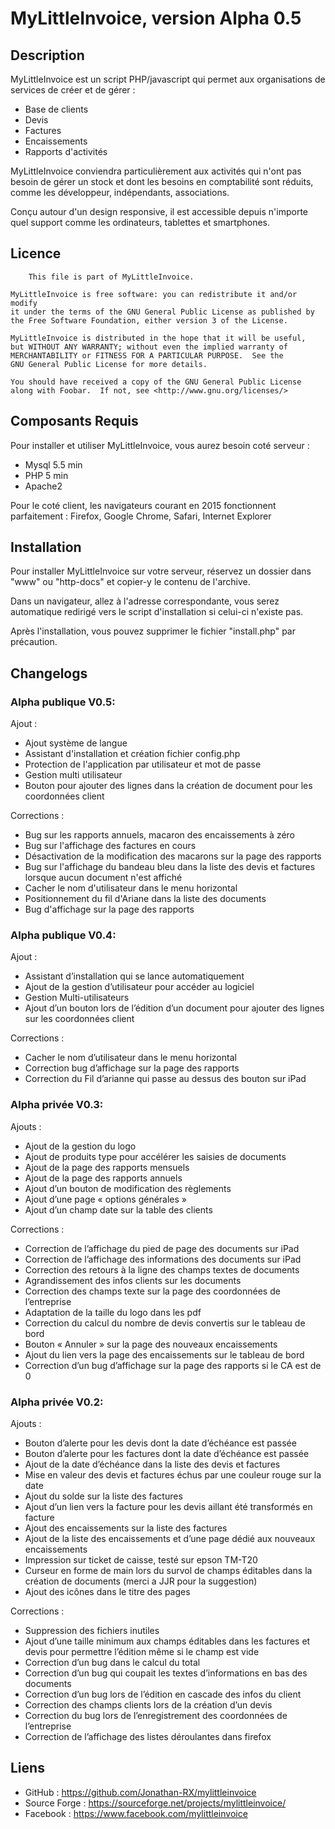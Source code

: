 # MyLittleInvoice, version Alpha 0.5 

## Description

MyLittleInvoice est un script PHP/javascript qui permet aux organisations de services de créer et de gérer :

 - Base de clients
 - Devis
 - Factures
 - Encaissements
 - Rapports d'activités

MyLittleInvoice conviendra particulièrement aux activités qui n'ont pas besoin de gérer un stock et dont les besoins en comptabilité sont réduits, comme les développeur, indépendants, associations.

Conçu autour d'un design responsive, il est accessible depuis n'importe quel support comme les ordinateurs, tablettes et smartphones.

## Licence

		This file is part of MyLittleInvoice.

    MyLittleInvoice is free software: you can redistribute it and/or modify
    it under the terms of the GNU General Public License as published by
    the Free Software Foundation, either version 3 of the License.

    MyLittleInvoice is distributed in the hope that it will be useful,
    but WITHOUT ANY WARRANTY; without even the implied warranty of
    MERCHANTABILITY or FITNESS FOR A PARTICULAR PURPOSE.  See the
    GNU General Public License for more details.

    You should have received a copy of the GNU General Public License
    along with Foobar.  If not, see <http://www.gnu.org/licenses/>
		
## Composants Requis

Pour installer et utiliser MyLittleInvoice, vous aurez besoin coté serveur :

 - Mysql 5.5 min
 - PHP 5 min
 - Apache2

Pour le coté client, les navigateurs courant en 2015 fonctionnent parfaitement : Firefox, Google Chrome, Safari, Internet Explorer

## Installation

Pour installer MyLittleInvoice sur votre serveur, réservez un dossier dans "www" ou "http-docs" et copier-y le contenu de l'archive. 

Dans un navigateur, allez à l'adresse correspondante, vous serez automatique redirigé vers le script d'installation si celui-ci n'existe pas.

Après l'installation, vous pouvez supprimer le fichier "install.php" par précaution.

## Changelogs

### Alpha publique V0.5:

Ajout :

 - Ajout système de langue
 - Assistant d'installation et création fichier config.php
 - Protection de l'application par utilisateur et mot de passe
 - Gestion multi utilisateur
 - Bouton pour ajouter des lignes dans la création de document pour les coordonnées client

Corrections :

 - Bug sur les rapports annuels, macaron des encaissements à zéro
 - Bug sur l'affichage des factures en cours
 - Désactivation de la modification des macarons sur la page des rapports
 - Bug sur l'affichage du bandeau bleu dans la liste des devis et factures lorsque aucun document n'est affiché
 - Cacher le nom d'utilisateur dans le menu horizontal 
 - Positionnement du fil d'Ariane dans la liste des documents
 - Bug d'affichage sur la page des rapports

### Alpha publique V0.4:

Ajout :

 - Assistant d’installation qui se lance automatiquement
 - Ajout de la gestion d’utilisateur pour accéder au logiciel
 - Gestion Multi-utilisateurs
 - Ajout d’un bouton lors de l’édition d’un document pour ajouter des lignes sur les coordonnées client

Corrections :

 - Cacher le nom d’utilisateur dans le menu horizontal
 - Correction bug d’affichage sur la page des rapports
 - Correction du Fil d’arianne qui passe au dessus des bouton sur iPad

### Alpha privée V0.3:

Ajouts :

 - Ajout de la gestion du logo
 - Ajout de produits type pour accélérer les saisies de documents
 - Ajout de la page des rapports mensuels
 - Ajout de la page des rapports annuels
 - Ajout d’un bouton de modification des règlements
 - Ajout d’une page « options générales »
 - Ajout d’un champ date sur la table des clients

Corrections :

 - Correction de l’affichage du pied de page des documents sur iPad
 - Correction de l’affichage des informations des documents sur iPad
 - Correction des retours à la ligne des champs textes de documents
 - Agrandissement des infos clients sur les documents
 - Correction des champs texte sur la page des coordonnées de l’entreprise
 - Adaptation de la taille du logo dans les pdf
 - Correction du calcul du nombre de devis convertis sur le tableau de bord
 - Bouton « Annuler » sur la page des nouveaux encaissements
 - Ajout du lien vers la page des encaissements sur le tableau de bord
 - Correction d’un bug d’affichage sur la page des rapports si le CA est de 0

### Alpha privée V0.2:

Ajouts :

 - Bouton d’alerte pour les devis dont la date d’échéance est passée
 - Bouton d’alerte pour les factures dont la date d’échéance est passée
 - Ajout de la date d’échéance dans la liste des devis et factures
 - Mise en valeur des devis et factures échus par une couleur rouge sur la date
 - Ajout du solde sur la liste des factures
 - Ajout d’un lien vers la facture pour les devis aillant été transformés en facture
 - Ajout des encaissements sur la liste des factures
 - Ajout de la liste des encaissements et d’une page dédié aux nouveaux encaissements
 - Impression sur ticket de caisse, testé sur epson TM-T20
 - Curseur en forme de main lors du survol de champs éditables dans la création de documents (merci a JJR pour la suggestion)
 - Ajout des icônes dans le  titre des pages

Corrections :

 - Suppression des fichiers inutiles
 - Ajout d’une taille minimum aux champs éditables dans les factures et devis pour permettre l’édition même si le champ est vide
 - Correction d’un bug dans le calcul du total
 - Correction d’un bug qui coupait les textes d’informations en bas des documents
 - Correction d’un bug lors de l’édition en cascade des infos du client
 - Correction des champs clients lors de la création d’un devis
 - Correction du bug lors de l’enregistrement des coordonnées de l’entreprise
 - Correction de l’affichage des listes déroulantes dans firefox

## Liens

 - GitHub : https://github.com/Jonathan-RX/mylittleinvoice
 - Source Forge : https://sourceforge.net/projects/mylittleinvoice/
 - Facebook : https://www.facebook.com/mylittleinvoice

